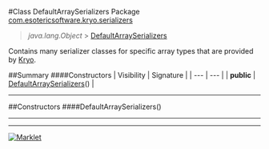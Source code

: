 #Class DefaultArraySerializers
Package [com.esotericsoftware.kryo.serializers](README.md)<br>

> *java.lang.Object* > [DefaultArraySerializers](DefaultArraySerializers.md)



Contains many serializer classes for specific array types that are provided by [Kryo](../Kryo.md).


##Summary
####Constructors
| Visibility | Signature |
| --- | --- |
| **public** | [DefaultArraySerializers](#defaultarrayserializers)() |

---


##Constructors
####DefaultArraySerializers()
> 


---

---

[![Marklet](https://img.shields.io/badge/Generated%20by-Marklet-green.svg)](https://github.com/Faylixe/marklet)